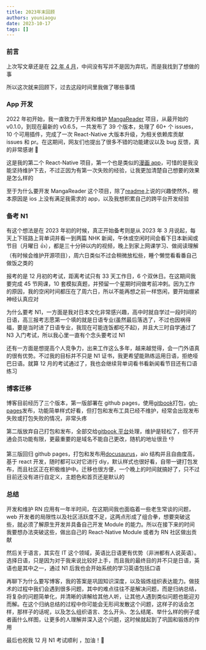 ```yaml
---
title: 2023年末回顾
authors: youniaogu
date: 2023-10-17
tags: []
---
```


### 前言

上次写文章还是在 [22 年 4 月](./2022-04-07-console_log_what_a_lier.md)，中间没有写并不是因为弃坑，而是我找到了想做的事

所以这次就来回顾下，过去这段时间里我做了哪些事情

### App 开发

2022 年初开始，我一直致力于开发和维护 [MangaReader](https://github.com/youniaogu/MangaReader) 项目，从最开始的 v0.1.0，到现在最新的 v0.6.5，一共发布了 39 个版本，处理了 60+ 个 issues，10 个可用插件，完成了一次 React-Native 大版本升级，为相关依赖库贡献 issues 和 pr。在这期间，网友们也提出了很多不错的功能建议以及 bug 反馈，真的非常感谢 🙏

这是我的第二个 React-Native 项目，第一个也是类似的[漫画 app](https://github.com/youniaogu/rn-dmzj)，可惜的是我没能坚持维护下去，不过正因为有第一次失败的经验，让我更加清楚自己想要的效果是怎么样的

至于为什么要开发 MangaReader 这个项目，除了[readme](https://github.com/youniaogu/MangaReader#%E5%85%B3%E4%BA%8E-app)上说的兴趣使然外，根本原因是 ios 上没有满足我需求的 app，以及我想积累自己的跨平台开发经验

### 备考 N1

有这个想法是在 2023 年初的时候，真正开始备考则是从 2023 年 3 月说起，每天上下班路上背单词并看一到两篇 NHK 新闻，午休或空闲时间会看下日本新闻或节目（月曜日 👍），都是三十分钟以内的视频，晚上到家上网课学习、做阅读理解（有时候会维护开源项目），周六日类似不过会稍微放松些，睡个懒觉看看番自己做饭之类的

报考的是 12 月初的考试，距离考试只有 33 天工作日，6 个双休日。在这期间我要完成 45 节网课，10 套模拟真题，并预留一个星期时间做考前冲刺。因为工作的原因，我的空闲时间都压在了周六日，所以不能再想之前一样悠闲，要开始绷紧神经认真应对

为什么要考 N1，一方面是我对日本文化非常感兴趣，高中时就自学过一段时间的日语，高三报考志愿第一个填的就是日语专业(虽然最后落选了，不过也因祸得福，要是当时进了日语专业，我现在可能连饭都吃不起)，并且大三时自学通过了 N3 入门考试，所以我心里一直有个念头要考过 N1

还有一方面是想提高个人竞争力，出来工作这么多年，越来越觉得，会一门外语真的很有优势。不过我的目标并不只是 N1 证书，我更希望能熟练运用日语，拒绝哑巴日语。就算 12 月的考试通过了，我也会继续背单词看书看新闻看节目还有口语练习

### 博客迁移

博客目前经历了三个版本，第一版部署在 github pages，使用[gitbook](https://github.com/GitbookIO/gitbook)打包，[gh-pages](https://github.com/tschaub/gh-pages)发布，功能简单样式好看，但打包和发布工具已经不维护，经常会出现发布失败或打包失败的情况，非常头疼

第二版放弃自己打包和发布，全部交给[gitbook 平台](https://www.gitbook.com/)处理，维护是轻松了，但不开通会员功能有限，更最重要的是域名不能自己更改，随机的地址很丑 👎

第三版回归 github pages，打包和发布用[docusaurus](https://github.com/facebook/docusaurus)，aio 结构并且自由度高，基于 react 开发，随时都可以对它进行 diy，默认样式也很好看，自带一键打包发布，而且社区正在积极维护中。迁移也很方便，一个晚上的时间就搞好了，只不过目前还没有进行自定义，主题色和首页还是默认的

### 总结

开发和维护 RN 应用有一年半时间，在这期间我也面临着一些老生常谈的问题，web 开发者的局限性以及社区活跃度不足，这两点形成了组合拳，想要突破这些，就必须了解原生开发并具备自己开发 Module 的能力。所以在接下来的时间我要想办法突破这些，做出自己的 React-Native Module 或者为 RN 社区做出贡献

然后关于语言，其实在 IT 这个领域，英语比日语更有优势（非洲都有人说英语）。选择日语，只是因为对于我来说比较好上手，而且我的最终目的并不只是日语，英语也是其中之一，通过 N1 后我也会开始系统的学习英语包括口语

再聊下为什么要写博客，我的答案是巩固知识深度，以及锻炼组织表达能力。做技术的过程中我们会遇到很多问题，其中的难点往往不是解决问题，而是归纳总结，将复杂的问题简单化，并清晰的讲解给其他人听，让其他人遇到类似问题也能迎刃而解。在这个归纳总结的过程中你可能会无形间发散这个问题，这样子的话会怎样，那样子的话呢，以及怎么组织语言、怎么开头、怎么结尾、举什么样的例子或者画什么样图，让更多的人理解并深入这个问题，这时候就起到了巩固和锻炼的作用

最后也祝我 12 月 N1 考试顺利 ，加油！💪

